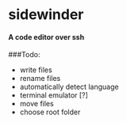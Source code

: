 # sidewinder
#### A code editor over ssh

###Todo:
+ write files
+ rename files
+ automatically detect language
+ terminal emulator [?]
+ move files
+ choose root folder

